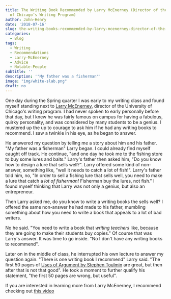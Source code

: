 ```yaml
---
title: The Writing Book Recommended by Larry McEnerney (Director of the University
  of Chicago’s Writing Program)
author: John-Henry
date: '2018-07-16'
slug: the-writing-books-recommended-by-larry-mcenerney-director-of-the-university-of-chicago-s-writing-program
categories:
  - Blog
tags:
  - Writing
  - Recommendations
  - Larry-McEnerney
  - Advice
  - Notable-People
subtitle: ''
description: '"My father was a fisherman"'
image: "img/white-slab.png"
draft: no
---
```


One day during the Spring quarter I was early to my writing class and found myself standing next to [Larry McEnerney](http://thecore.uchicago.edu/Winter2012/departments/EotQ-writing-for-readers.shtml), director of the University of Chicago's writing program. I had never spoken to early personally before that day, but I knew he was fairly famous on campus for having a fabulous, quirky personality, and was considered by many students to be a genius. I mustered up the up to courage to ask him if he had any writing books to recommend. I saw a twinkle in his eye, as he began to answer.

He answered my question by telling me a story about him and his father. "My father was a fisherman" Larry began. I could already find myself caught off track. He continue, "and one day he took me to the fishing store to buy some lures and baits." Larry's father then asked him, "Do you know how to design a lure that sells well?". Larry offered some kind of non-answer, something like, "well it needs to catch a lot of fish!". Larry's father told him, no, "In order to sell a fishing lure that sells well, you need to make a lure that catch a *lot of fisherman!* Fisherman buy the lures, not fish." I found myself thinking that Larry was not only a genius, but also an entrepreneur.

Then Larry asked me, do you know to write a writing books the sells well? I offered the same non-answer he had made to his father, mumbling something about how you need to write a book that appeals to a lot of bad writers.

No he said. "You need to write a book that *writing teachers* like, because they are going to make their students buy copies." Of course that was Larry's answer. It was time to go inside. "No I don't have any writing books to recommend".

Later on in the middle of class, he interrupted his own lecture to answer my question again. "There is one writing book I recommend" Larry said. "The first 50 pages of [Uses of Argument by Stephen Toulmin](https://www.amazon.com/gp/product/B00CF0JMYI/ref=dbs_a_def_rwt_bibl_vppi_i1) are great, but then after that is not that good". He took a moment to further qualify his statement, "the first 50 pages are wrong, but useful".



If you are interested in learning more from Larry McEnerney, I recommend checking out [this video](https://www.youtube.com/watch?v=vtIzMaLkCaM)